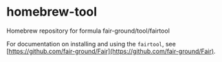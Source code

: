 # homebrew-tool
Homebrew repository for formula fair-ground/tool/fairtool

For documentation on installing and using the `fairtool`, see
[https://github.com/fair-ground/Fair](https://github.com/fair-ground/Fair). 

